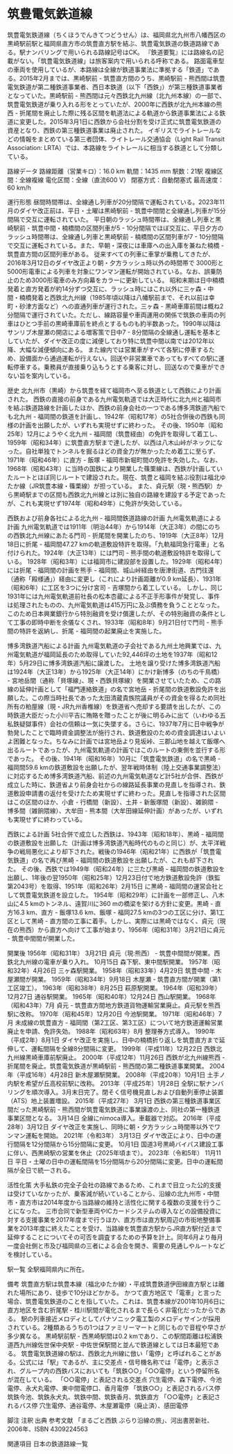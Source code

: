 # 筑豊電気鉄道線

筑豊電気鉄道線（ちくほうでんきてつどうせん）は、福岡県北九州市八幡西区の黒崎駅前駅と福岡県直方市の筑豊直方駅を結ぶ、筑豊電気鉄道の鉄道路線である。駅ナンバリングで用いられる路線記号はCK。
『鉄道要覧』には路線名の記載がない。「筑豊電気鉄道線」は旅客案内で用いられる呼称である。
路面電車型の車両を使用しているが、本路線は全線が鉄道事業法に準拠する「鉄道」である。2015年2月までは、黒崎駅前 - 筑豊直方間のうち、黒崎駅前 - 熊西間は筑豊電気鉄道が第二種鉄道事業者、西日本鉄道（以下「西鉄」）が第三種鉄道事業者となっていた。黒崎駅前 - 熊西間は元々西鉄北九州線（北九州本線）の一部で、筑豊電気鉄道が乗り入れる形をとっていたが、2000年に西鉄が北九州本線の熊西 - 折尾間を廃止した際に残る区間を軌道法による軌道から鉄道事業法による鉄道に変更した。2015年3月1日に西鉄から会社分割を受け正式に筑豊電気鉄道の資産となり、西鉄の第三種鉄道事業は廃止された。
イギリスでライトレールなどの情報をまとめている第三者団体、ライトレール交通協会（Light Rail Transit Association: LRTA）では、本路線をライトレールに相当する鉄道として分類している。

路線データ
路線距離（営業キロ）：16.0 km
軌間：1435 mm
駅数：21駅
複線区間：全線複線
電化区間：全線（直流600 V）
閉塞方式：自動閉塞式
最高速度：60 km/h

運行形態
昼間時間帯は、全線通し列車が20分間隔で運転されている。2023年11月のダイヤ改正前は、平日・土曜は黒崎駅前 - 筑豊中間間と全線通し列車が15分間隔で交互に運転されていた。
平日朝のラッシュ時間帯は、全線通し列車と黒崎駅前 - 筑豊中間・楠橋間の区間列車が5 - 10分間隔でほぼ交互に、平日夕方のラッシュ時間帯は、全線通し列車と黒崎駅前 - 楠橋間の区間列車が7 - 10分間隔で交互に運転されている。また、早朝・深夜には車庫への出入庫を兼ねた楠橋 - 筑豊直方間の区間列車がある。
従来すべての列車に車掌が乗務してきたが、2016年3月12日のダイヤ改正より朝・夕方ラッシュ時以外の時間帯で 3000形と5000形電車による列車を対象にワンマン運転が開始されている。なお、誤乗防止のため3000形電車のみ方向幕をカラーに更新している。
昭和末期は日中楠橋発着と直方発着が約14分ずつ交互に、ラッシュ時にはこれ以外に三ヶ森・中間・楠橋発着と西鉄北九州線（1985年頃以降は八幡駅前まで、それ以前は幸町・砂津方面など）への直通列車が運行された。三ヶ森 - 黒崎車庫前間は概ね2分間隔で運行されていた。ただし、線路容量や車両運用の関係で筑鉄の車両の列車はひとつ手前の黒崎車庫前を終点とするものも約半数あった。1990年以降はサンリブ木屋瀬の開店による増客策で日中7 - 8分間隔の全線通し運転を基本としていたが、ダイヤ改正の度に減便しており特に筑豊中間以南では2012年以降、大幅な減便傾向にある。
また線内では営業車がすべて各駅に停車するため、設備面から通過運転が行えない。回送や非営業車であってもすべての駅に運転停車する。乗務員が直接乗り込もうとする乗客に対し、回送なので乗車ができない旨を案内している。

歴史
北九州市（黒崎）から筑豊を経て福岡市へ至る鉄道として西鉄により計画された。
西鉄の直接の前身である九州電気軌道では大正時代に北九州と福岡市を結ぶ鉄道路線を計画したほか、西鉄の前身会社の一つである博多湾鉄道汽船でも北九州 - 福岡間の鉄道を計画し、1942年（昭和17年）の5社合併後の西鉄も同様の計画を出願したが、いずれも実現せずに終わった。
その後、1950年（昭和25年）12月にようやく北九州 - 福岡間（筑豊経由）の免許を取得して着工し、1959年（昭和34年）に筑豊直方駅まで達したが、以西は八木山峠がネックになった。自社単独でトンネルを掘るほどの資金力が無かったため着工に至らず、1971年（昭和46年）に直方 - 飯塚 - 福岡市新堀町間の免許を失効した。なお、1968年（昭和43年）に当時の国鉄により開業した篠栗線は、西鉄が計画していたルートとほぼ同じルートで建設された。現在、筑豊と福岡を結ぶ役割は福北ゆたか線（JR筑豊本線・篠栗線）が担っている。
また、貞元駅（現・熊西駅）から黒崎駅までの区間も西鉄北九州線とは別に独自の路線を建設する予定であったが、これも実現せず1974年（昭和49年）に免許が失効している。

西鉄および前身各社による北九州 - 福岡間鉄道路線の計画
九州電気軌道による計画
九州電気軌道では1911年（明治44年）から1914年（大正3年）の間にのちの西鉄北九州線にあたる門司 - 折尾間を開業したのち、1919年（大正8年）12月18日に折尾 - 福岡間47.27 kmの軌道敷設特許を取得。「九軌福岡急行電車」と名付けられた。1924年（大正13年）には門司 - 熊手間の軌道敷設特許を取得している。
1928年（昭和3年）には福岡市に建設部を設置した。1929年（昭和4年）には折尾 - 福岡間の計画を熊手 - 福岡間、城山峠経由を唐津街道、古門往還（通称「殿様通」）経由に変更し（これにより計画距離が0.9 km延長）、1931年（昭和6年）に工区を3つに分け宮司 - 吉塚間から着工している。
しかし、同じ1931年には九州電気軌道前社長の松本枩蔵による不正手形事件が発覚し、事件は処理されたものの、九州電気軌道は415万円に及ぶ債務を負うこととなった。このため日本興業銀行から特別融資を受け償還したが、その特別融資の条件として工事の即時中断を余儀なくされ、1933年（昭和8年）9月21日付で門司 - 熊手間の特許を返納し、折尾 - 福岡間の起業廃止を実施した。

博多湾鉄道汽船による計画
九州電気軌道の子会社である九州土地興業では、九州電気軌道が福岡延長のため取得していた92,446坪の土地を1937年（昭和12年）5月29日に博多湾鉄道汽船に譲渡した。
土地を譲り受けた博多湾鉄道汽船は1924年（大正13年）から1925年（大正14年）にかけ新博多（のちの千鳥橋） - 宮地岳間（通称「貝塚線」、現・西鉄貝塚線）を開業させていたため、この路線の延伸計画として「福門連絡鉄道」の名で宮地岳 - 折尾間の鉄道敷設免許を出願した。この際当時社長であった太田清蔵貴族院議員がその資金を得るため同社所有の粕屋線（現・JR九州香椎線）を鉄道省へ売却する要請を出したが、この時鉄道大臣だった小川平吉に賄賂を贈ったことが後に明るみに出て（いわゆる五私鉄疑獄事件）会社の信頼は一気に失墜する。さらに、1937年7月に日中戦争が勃発したことで臨時資金調整法が施行され、鉄道敷設のための資金調達はいよいよ困難となった。ちなみに計画では宮地岳より見坂峠、三郡山地を越えて飯塚へ出るルートであったが、九州電気軌道の計画ではこのルートの東側を並行する形であった。
その後、1941年（昭和16年）10月に「筑豊電気鉄道」の名で黒崎 - 福岡間59.6 kmの鉄道敷設を出願したが、翌年戦時体制（陸上交通事業調整法）に対応するため博多湾鉄道汽船、前述の九州電気軌道など計5社が合併、西鉄が成立した時に、鉄道省より前身会社からの線路延長事業の見直しを指導され、鉄道敷設申請書の返付を受けたため実現せずに終わった。見直しを指導された区間はこの区間のほか、小倉 - 行橋間（新設）、土井 - 新飯塚間（新設）、雑餉隈 - 博多間（雑餉隈線）、大牟田 - 熊本間（大牟田線延伸計画）があったが、いずれも実現せずに終わっている。

西鉄による計画
5社合併で成立した西鉄は、1943年（昭和18年）、黒崎 - 福岡間の鉄道敷設を出願した（計画は博多湾鉄道汽船時代のものと同じ）が、太平洋戦争の戦局悪化により却下された。戦後の1946年（昭和21年）に西鉄が「筑豊電気鉄道」の名で再び黒崎 - 福岡間の鉄道敷設を出願したが、これも却下された。
その後、西鉄では1949年（昭和24年）に三たび黒崎 - 福岡間の鉄道敷設を出願し、1年後の翌1950年（昭和25年）12月23日付で地方鉄道敷設免許（鉄監第2043号）を取得、1951年（昭和26年）2月15日 に黒崎 - 福岡間の運営会社として筑豊電気鉄道を設立した。
1954年（昭和29年）に計画を一部修正し、八木山に4.5 kmのトンネル、遠賀川に360 mの橋梁を架ける方針に変更。黒崎 - 直方16.3 km、直方 - 飯塚13.6 km、飯塚 - 福岡27.5 kmの3つの工区に分け、第1工区として黒崎 - 直方間の工事に着手。しかし、実際には黒崎ではなく、貞元（現在の熊西）から直方へ向けて工事が始まり、1956年（昭和31年）3月21日に貞元 - 筑豊中間間が開業した。

開業後
1956年（昭和31年）
3月21日 貞元（現:熊西） - 筑豊中間間が開業。西鉄北九州線の電車が乗り入れ。
10月15日 森下駅、東中間駅開業。
1957年（昭和32年）4月26日 三ヶ森駅開業。
1958年（昭和33年）4月29日 筑豊中間 - 木屋瀬間が開業。
1959年（昭和34年）9月18日 木屋瀬 - 筑豊直方間が開業（第1工区竣工）。
1963年（昭和38年）8月25日 萩原駅開業。
1964年（昭和39年）12月27日 通谷駅開業。
1965年（昭和40年）12月24日 西山駅開業。
1968年（昭和43年）7月 貞元 - 筑豊直方間地方鉄道貨物運輸営業廃止。貞元駅を熊西駅に改称。
1970年（昭和45年）12月20日 今池駅開業。
1971年（昭和46年）7月 未成線の筑豊直方 - 福岡間（第2工区、第3工区）について地方鉄道運輸営業廃止を申請、免許失効。
1988年（昭和63年）8月 整理券方式導入。
1990年（平成2年）8月1日 ダイヤ改正を実施し、日中の楠橋折り返しを筑豊直方まで延伸して、運転間隔を全線8分間隔に変更。
1999年（平成11年）12月22日 西鉄北九州線黒崎車庫前駅廃止。
2000年（平成12年）11月26日 西鉄が北九州線熊西 - 折尾間を廃止。筑豊電気鉄道が黒崎駅前 - 熊西間の第二種鉄道事業開業。
2004年（平成16年）4月28日 新木屋瀬駅開業。
2008年（平成20年）10月1日 土手ノ内駅を希望が丘高校前駅に改称。
2013年（平成25年）1月28日 全駅に駅ナンバリングを順次導入。3月末日完了。閉そく信号機見直しおよび自動列車停止装置（ATS）地上装置増設。
2015年（平成27年）
3月1日 西鉄の第三種鉄道事業区間だった黒崎駅前 - 熊西間が筑豊電気鉄道に事業譲渡の上、同社の第一種鉄道事業区間となる。
3月14日 全線にnimoca導入。車載器で対応。
2016年（平成28年）3月12日 ダイヤ改正を実施し、同時に朝・夕方ラッシュ時間帯以外でワンマン運転を開始。
2021年（令和3年）
3月13日 ダイヤ改正により、日中の運行間隔を12分間隔から15分間隔に変更。
10月1日 国道3号黒崎バイパス建設工事に伴い、西黒崎駅の営業を休止（2025年頃まで）。
2023年（令和5年）
11月11日 平日・土曜の日中の運転間隔を15分間隔から20分間隔に変更。日中の運転間隔が全日で統一される。

活性化策
大手私鉄の完全子会社の路線であるため、これまで目立った公的支援は受けていなかったが、乗客減が続いていることから、沿線の北九州市・中間市・直方市は2014年度から当路線の維持と活性化に関する複数の支援を行うことになった。
三市合同で新型車両やICカードシステムの導入などの設備投資に対する支援事業を2017年度まで行うほか、直方市は直方駅周辺の市街地整備事業を2013年度に終えたことを受け、当路線を筑豊直方駅からJR直方駅付近まで延伸することについてその可否を調査するための予算を計上。同年6月より毎月一度会社側と市及び福岡県の三者による会合を開き、需要の見通しやルートなどを検討している。

駅一覧
全駅福岡県内に所在。

備考
筑豊直方駅は筑豊本線（福北ゆたか線）・平成筑豊鉄道伊田線直方駅とは離れた場所にあり、徒歩で10分ほどかかる。
かつて直方地区で「電車」と言った場合、筑豊電気鉄道のことを指していた。これは、筑豊本線が2001年10月6日に直方地区を含む折尾駅 - 桂川駅間が電化されるまで長らく非電化だったからである。
駅の列車接近メロディとしてパナソニック電工製のメロディサインが採用されている。2種類あるうちの1つはファミリーマートと同じもので音程や早さが多少異なる。
黒崎駅前駅 - 西黒崎駅間は0.2 kmであり、この駅間距離は松浦鉄道西九州線佐世保中央駅 - 中佐世保駅間と並んで鉄道線としては日本最短である。
筑豊電気鉄道線の駅は、西鉄北九州線に倣い「電停」と呼ばれることがある。公式には「駅」であるが、主に交差点・信号機名称では「電停」と表示され、グループ内の西鉄バスにおいても「筑鉄○○」「○○電停」という停留所名が混在している。
「○○電停」と表記される交差点
穴生電停、森下電停、今池電停、永犬丸電停、東中間電停口、香月電停
「筑鉄○○」と表記されるバス停
筑鉄今池、筑鉄永犬丸、筑鉄中間、筑鉄香月、筑鉄直方
「○○電停」と表記されるバス停
穴生電停、通谷電停、木屋瀬電停（廃止済）、感田電停

脚注
注釈
出典
参考文献
「まるごと西鉄 ぶらり沿線の旅」、河出書房新社、2006年、ISBN 4309224563

関連項目
日本の鉄道路線一覧